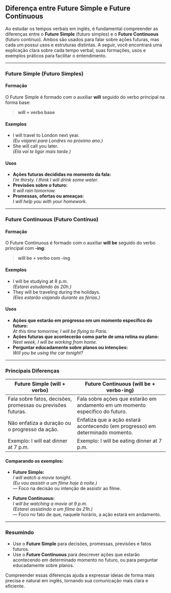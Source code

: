 
## Diferença entre Future Simple e Future Continuous

Ao estudar os tempos verbais em inglês, é fundamental compreender as diferenças entre o **Future Simple** (futuro simples) e o **Future Continuous** (futuro contínuo). Ambos são usados para falar sobre ações futuras, mas cada um possui usos e estruturas distintas. A seguir, você encontrará uma explicação clara sobre cada tempo verbal, suas formações, usos e exemplos práticos para facilitar o entendimento.

---

### Future Simple (Futuro Simples)

#### **Formação**
O Future Simple é formado com o auxiliar **will** seguido do verbo principal na forma base:

> **will + verbo base**

#### **Exemplos**
- I will travel to London next year.  
  *(Eu viajarei para Londres no próximo ano.)*
- She will call you later.  
  *(Ela vai te ligar mais tarde.)*

#### **Usos**
- **Ações futuras decididas no momento da fala:**  
  *I’m thirsty. I think I will drink some water.*
- **Previsões sobre o futuro:**  
  *It will rain tomorrow.*
- **Promessas, ofertas ou ameaças:**  
  *I will help you with your homework.*

---

### Future Continuous (Futuro Contínuo)

#### **Formação**
O Future Continuous é formado com o auxiliar **will be** seguido do verbo principal com **-ing**:

> **will be + verbo com -ing**

#### **Exemplos**
- I will be studying at 8 p.m.  
  *(Estarei estudando às 20h.)*
- They will be traveling during the holidays.  
  *(Eles estarão viajando durante as férias.)*

#### **Usos**
- **Ações que estarão em progresso em um momento específico do futuro:**  
  *At this time tomorrow, I will be flying to Paris.*
- **Ações futuras que acontecerão como parte de uma rotina ou plano:**  
  *Next week, I will be working from home.*
- **Perguntar educadamente sobre planos ou intenções:**  
  *Will you be using the car tonight?*

---

### Principais Diferenças

| Future Simple (will + verbo) | Future Continuous (will be + verbo-ing) |
|------------------------------|-----------------------------------------|
| Fala sobre fatos, decisões, promessas ou previsões futuras. | Fala sobre ações que estarão em andamento em um momento específico do futuro. |
| Não enfatiza a duração ou o progresso da ação. | Enfatiza que a ação estará acontecendo (em progresso) em determinado momento. |
| Exemplo: I will eat dinner at 7 p.m. | Exemplo: I will be eating dinner at 7 p.m. |

#### **Comparando os exemplos:**

- **Future Simple:**  
  *I will watch a movie tonight.*  
  *(Eu vou assistir a um filme hoje à noite.)*  
  — Foco na decisão ou intenção de assistir ao filme.

- **Future Continuous:**  
  *I will be watching a movie at 9 p.m.*  
  *(Estarei assistindo a um filme às 21h.)*  
  — Foco no fato de que, naquele horário, a ação estará em andamento.

---

### Resumindo

- Use o **Future Simple** para decisões, promessas, previsões e fatos futuros.
- Use o **Future Continuous** para descrever ações que estarão acontecendo em determinado momento no futuro, ou para perguntar educadamente sobre planos.

Compreender essas diferenças ajuda a expressar ideias de forma mais precisa e natural em inglês, tornando sua comunicação mais clara e eficiente.
```
